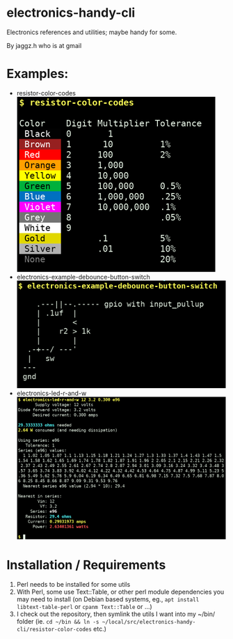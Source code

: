 # electronics-handy-cli

Electronics references and utilities; maybe handy for some.

By jaggz.h who is at gmail

# Examples:

* resistor-color-codes
![Screenshot: Resistor color codes](i/ss--resistor-color-codes.png "Screenshot of resistor-color-codes command output")
* electronics-example-debounce-button-switch
![Screenshot: Debounce example](i/ss--electronics-example-debounce-button-switch.png "Screenshot of debounce text schematic output")
* electronics-led-r-and-w
![Screenshot: LED/Diode Resistor/Power Calculation](i/ss--electronics-led-r-and-w.png "Screenshot of LED/Diode Resistor calculator")

# Installation / Requirements

1. Perl needs to be installed for some utils
1. With Perl, some use Text::Table, or other perl module dependencies you may need to install (on Debian based systems, eg., `apt install libtext-table-perl` or `cpanm Text::Table` or ...)
1. I check out the repository, then symlink the utils I want into my ~/bin/ folder (ie. `cd ~/bin && ln -s ~/local/src/electronics-handy-cli/resistor-color-codes` etc.)
